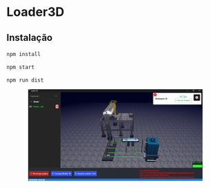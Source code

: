 # Loader3D

## Instalação

```
npm install
```

```
npm start
```

```
npm run dist
```


<p align="center">
<img src="https://github.com/GabpsX/3D-model-load/blob/main/img/Captura%20de%20tela%202023-09-29%20222441.png?raw=true" alt="" width="80%"/> 
</p>
